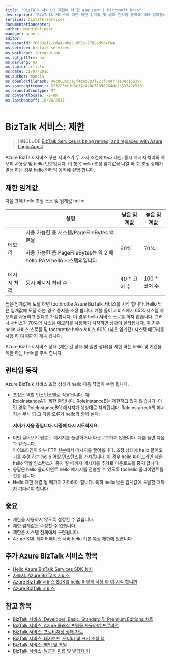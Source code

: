 ```yaml
---
title: "BizTalk 서비스의 제한에 대 한 aaaLearn | Microsoft Docs"
description: "BizTalk 서비스에 대한 제한 임계값 및 결과 런타임 동작에 대해 알아봅니다. 제한은 메모리 사용량 및 메시지 수를 기반으로 합니다. MABS, WABS"
services: biztalk-services
documentationcenter: 
author: MandiOhlinger
manager: anneta
editor: 
ms.assetid: f6663cf2-cda4-4bac-855e-27d2ad5c4fa4
ms.service: biztalk-services
ms.workload: integration
ms.tgt_pltfrm: na
ms.devlang: na
ms.topic: article
ms.date: 11/07/2016
ms.author: mandia
ms.openlocfilehash: 46c8806c3a1f4eeb793f721f849771e0ec155197
ms.sourcegitcommit: 523283cc1b3c37c428e77850964dc1c33742c5f0
ms.translationtype: MT
ms.contentlocale: ko-KR
ms.lasthandoff: 10/06/2017
---
```

# <a name="biztalk-services-throttling"></a>BizTalk 서비스: 제한

> [!INCLUDE [BizTalk Services is being retired, and replaced with Azure Logic Apps](../../includes/biztalk-services-retirement.md)]

Azure BizTalk 서비스 구현 서비스가 두 가지 조건에 따라 제한: 동시 메시지 처리의 메모리 사용량 및 hello 번호입니다. 이 항목 hello 조정 임계값을 나열 하 고 조정 상태가 발생 하는 경우 hello 런타임 동작에 설명 합니다.

## <a name="throttling-thresholds"></a>제한 임계값
다음 표에 hello 조정 소스 및 임계값 hello:

|  | 설명 | 낮은 임계값 | 높은 임계값 |
| --- | --- | --- | --- |
| 메모리 |사용 가능한 총 시스템/PageFileBytes 백분율 <p><p>사용 가능한 총 PageFileBytes는 약 2 배 hello RAM hello 시스템의입니다. |60% |70% |
| 메시지 처리 |동시 메시지 처리 수 |40 * 코어 수 |100 * 코어 수 |

높은 임계값에 도달 하면 toothrottle Azure BizTalk 서비스를 시작 합니다. Hello 낮은 임계값에 도달 하는 경우 중지를 조정 합니다. 예를 들어 서비스에서 65% 시스템 메모리를 사용하고 있다고 가정합니다. 이 경우 hello 서비스 스로틀 하지 않습니다. 그러나 서비스가 70%의 시스템 메모리를 사용하기 시작하면 상황이 달라집니다. 이 경우 hello 서비스 스로틀 및 toothrottle hello 서비스 60% (낮은 임계값) 시스템 메모리를 사용 하 여 때까지 계속 됩니다.

Azure BizTalk 서비스 상태 (제한 된 상태 및 일반 상태)을 제한 하는 hello 및 기간을 제한 하는 hello를 추적 합니다.

## <a name="runtime-behavior"></a>런타임 동작
Azure BizTalk 서비스 조정 상태가 hello 다음 작업이 수행 됩니다.

* 조정은 역할 인스턴스별로 적용됩니다. 예:<br/>
  RoleInstanceA가 제한 중입니다. RoleInstanceB는 제한하고 있지 않습니다. 이런 경우 RoleInstanceB의 메시지가 예상대로 처리됩니다. RoleInstanceA의 메시지는 무시 되 고 다음 오류가 hello와 함께 실패:<br/><br/>
  **서버가 사용 중입니다. 나중에 다시 시도하세요.**<br/><br/>
* 어떤 끌어오기 원본도 메시지를 폴링하거나 다운로드하지 않습니다. 예를 들면 다음과 같습니다.<br/>
  파이프라인이 외부 FTP 원본에서 메시지를 끌어옵니다. 조정 상태에 hello 끌어오기를 수행 하는 hello 역할 인스턴스를 가져옵니다. 이 경우 hello 파이프라인 제한 hello 역할 인스턴스가 중지 될 때까지 메시지를 추가로 다운로드를 중지 합니다.
* 응답은 hello 클라이언트 hello 메시지를 전송할 수 있도록 toohello 클라이언트를 전송 됩니다.
* Hello 제한 해결 될 때까지 기다려야 합니다. 특히 hello 낮은 임계값에 도달할 때까지 기다려야 합니다.

## <a name="important-notes"></a>중요
* 제한을 사용하지 않도록 설정할 수 없습니다.
* 제한 임계값은 수정할 수 없습니다.
* 제한은 시스템 전체에서 구현됩니다.
* Azure SQL 데이터베이스 서버 hello 기본 제공 제한에 있습니다.

## <a name="additional-azure-biztalk-services-topics"></a>추가 Azure BizTalk 서비스 항목
* [Hello Azure BizTalk Services SDK 설치](http://go.microsoft.com/fwlink/p/?LinkID=241589)<br/>
* [자습서: Azure BizTalk 서비스](http://go.microsoft.com/fwlink/p/?LinkID=236944)<br/>
* [Azure BizTalk 서비스 SDK를 hello 어떻게 사용 하 여 시작 합니까](http://go.microsoft.com/fwlink/p/?LinkID=302335)<br/>
* [Azure BizTalk 서비스](http://go.microsoft.com/fwlink/p/?LinkID=303664)<br/>

## <a name="see-also"></a>참고 항목
* [BizTalk 서비스: Developer, Basic, Standard 및 Premium Editions 차트](http://go.microsoft.com/fwlink/p/?LinkID=302279)<br/>
* [BizTalk 서비스: Azure 클래식 포털을 사용하여 프로비전](http://go.microsoft.com/fwlink/p/?LinkID=302280)<br/>
* [BizTalk 서비스: 프로비저닝 상태 차트](http://go.microsoft.com/fwlink/p/?LinkID=329870)<br/>
* [BizTalk 서비스: 대시보드, 모니터 및 크기 조정 탭](http://go.microsoft.com/fwlink/p/?LinkID=302281)<br/>
* [BizTalk 서비스: 백업 및 복원](http://go.microsoft.com/fwlink/p/?LinkID=329873)<br/>
* [BizTalk 서비스: 발급자 이름 및 발급자 키](http://go.microsoft.com/fwlink/p/?LinkID=303941)<br/>

